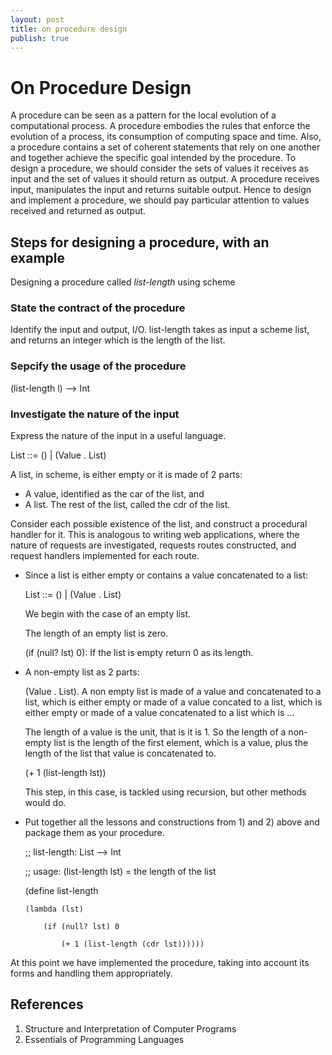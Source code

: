 ```yaml
---
layout: post
title: on procedure design
publish: true
---
```


# On Procedure Design<a id="orgheadline6"></a>

A procedure can be seen as a pattern for the local evolution of a computational
process. A procedure embodies the rules that enforce the evolution of a process,
its consumption of computing space and time. Also, a procedure contains a set of
coherent statements that rely on one another and together achieve the specific
goal intended by the procedure. To design a procedure, we should consider the
sets of values it receives as input and the set of values it should return as
output. A procedure receives input, manipulates the input and returns suitable
output. Hence to design and implement a procedure, we should pay particular
attention to values received and returned as output.

## Steps for designing a procedure, with an example<a id="orgheadline4"></a>

Designing a procedure called *list-length* using scheme

### State the contract of the procedure<a id="orgheadline1"></a>

Identify the input and output, I/O.
list-length takes as input a scheme list, and returns an integer which is
the length of the list.

### Sepcify the usage of the procedure<a id="orgheadline2"></a>

(list-length l) &#x2013;> Int

### Investigate the nature of the input<a id="orgheadline3"></a>

Express the nature of the input in a useful language.

List ::= () | (Value . List)

A list, in scheme, is either empty or it is made of 2 parts:

-   A value, identified as the car of the list, and
-   A list. The rest of the list, called the cdr of the list.

Consider each possible existence of the list, and construct a procedural
handler for it. This is analogous to writing web applications, where the
nature of requests are investigated, requests routes constructed, and
request handlers implemented for each route.

-   Since a list is either empty or contains a value concatenated to a list:

    List ::= () | (Value . List)

    We begin with the case of an empty list.

    The length of an empty list is zero.

    (if (null? lst) 0): If the list is empty return 0 as its length.

-   A non-empty list as 2 parts:

    (Value . List). A non empty list is made of a value and concatenated to a
    list, which is either empty or made of a value concated to a list, which
    is either empty or made of a value concatenated to a list which is &#x2026;

    The length of a value is the unit, that is it is 1. So the length of a
    non-empty list is the length of the first element, which is a value, plus
    the length of the list that value is concatenated to.

    (+ 1 (list-length lst))

    This step, in this case, is tackled using recursion, but other methods
    would do.

-   Put together all the lessons and constructions from 1) and 2) above and
    package them as your procedure.

    ;; list-length: List &#x2013;> Int

    ;; usage: (list-length lst) = the length of the list

    (define list-length

        (lambda (lst)

            (if (null? lst) 0

                (+ 1 (list-length (cdr lst))))))

At this point we have implemented the procedure, taking into account its forms
and handling them appropriately.

## References<a id="orgheadline5"></a>

1.  Structure and Interpretation of Computer Programs
2.  Essentials of Programming Languages
